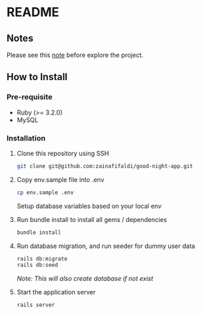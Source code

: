 # README

## Notes

Please see this [note](https://github.com/zainafifaldi/good-night-app/blob/main/notes.md) before explore the project.

## How to Install

### Pre-requisite
- Ruby (>= 3.2.0)
- MySQL

### Installation
1. Clone this repository using SSH
   ```bash
   git clone git@github.com:zainafifaldi/good-night-app.git
   ```

2. Copy env.sample file into .env
   ```bash
   cp env.sample .env
   ```
   Setup database variables based on your local env

3. Run bundle install to install all gems / dependencies
   ```bash
   bundle install
   ```

4. Run database migration, and run seeder for dummy user data
   ```bash
   rails db:migrate
   rails db:seed
   ```
   *Note: This will also create database if not exist*

5. Start the application server
   ```bash
   rails server
   ```
